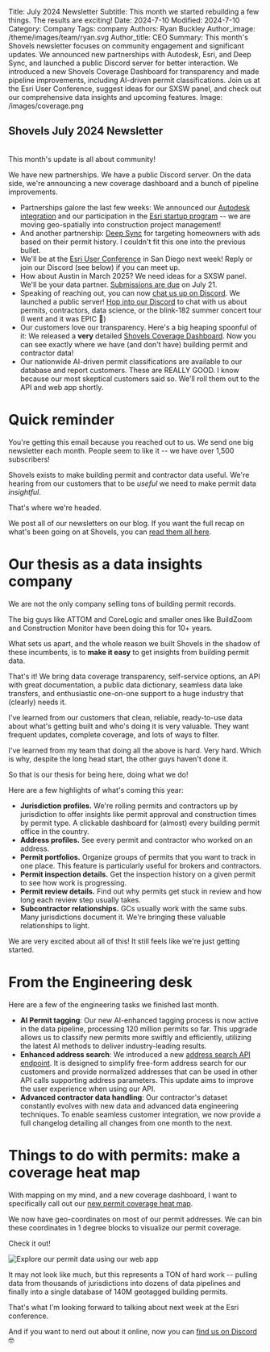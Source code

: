 Title: July 2024 Newsletter
Subtitle: This month we started rebuilding a few things. The results are exciting!
Date: 2024-7-10
Modified: 2024-7-10
Category: Company
Tags: company
Authors: Ryan Buckley
Author_image: /theme/images/team/ryan.svg
Author_title: CEO
Summary: This month's Shovels newsletter focuses on community engagement and significant updates. We announced new partnerships with Autodesk, Esri, and Deep Sync, and launched a public Discord server for better interaction. We introduced a new Shovels Coverage Dashboard for transparency and made pipeline improvements, including AI-driven permit classifications. Join us at the Esri User Conference, suggest ideas for our SXSW panel, and check out our comprehensive data insights and upcoming features.
Image: /images/coverage.png


## Shovels July 2024 Newsletter
<br>
This month's update is all about community!

We have new partnerships. We have a public Discord server. On the data side, we're announcing a new coverage dashboard and a bunch of pipeline improvements.

*   Partnerships galore the last few weeks: We announced our [Autodesk integration](https://construction.autodesk.com/workflows/construction-software-integrations/shovels/) and our participation in the [Esri startup program](https://www.esri.com/en-us/about/partners/our-partners/startups) -- we are moving geo-spatially into construction project management!
*   And another partnership: [Deep Sync](https://deepsync.com/) for targeting homeowners with ads based on their permit history. I couldn't fit this one into the previous bullet. 
*   We'll be at the [Esri User Conference](https://www.esri.com/en-us/about/events/uc/overview) in San Diego next week! Reply or join our Discord (see below) if you can meet up. 
*   How about Austin in March 2025? We need ideas for a SXSW panel. We'll be your data partner. [Submissions are due](https://panelpicker.sxsw.com/) on July 21.
*   Speaking of reaching out, you can now [chat us up on Discord](https://discord.gg/Nypja3cKDx). We launched a public server! [Hop into our Discord](https://discord.gg/Nypja3cKDx) to chat with us about permits, contractors, data science, or the blink-182 summer concert tour (I went and it was EPIC 🤘)
*   Our customers love our transparency. Here's a big heaping spoonful of it: We released a **very** detailed [Shovels Coverage Dashboard](https://shovels.metabaseapp.com/public/dashboard/0573503d-88ac-4ba4-a723-346b55de482b). Now you can see exactly where we have (and don't have) building permit and contractor data! 
*   Our nationwide AI-driven permit classifications are available to our database and report customers. These are REALLY GOOD. I know because our most skeptical customers said so. We'll roll them out to the API and web app shortly. 

Quick reminder
==============

You're getting this email because you reached out to us. We send one big newsletter each month. People seem to like it -- we have over 1,500 subscribers! 

Shovels exists to make building permit and contractor data useful. We're hearing from our customers that to be _useful_ we need to make permit data _insightful_.

That's where we're headed. 

We post all of our newsletters on our blog. If you want the full recap on what's been going on at Shovels, you can [read them all here](https://www.shovels.ai/blog/?category=Company). 

Our thesis as a data insights company
=====================================

We are not the only company selling tons of building permit records.

The big guys like ATTOM and CoreLogic and smaller ones like BuildZoom and Construction Monitor have been doing this for 10+ years.

What sets us apart, and the whole reason we built Shovels in the shadow of these incumbents, is to **make it easy** to get insights from building permit data.  

That's it! We bring data coverage transparency, self-service options, an API with great documentation, a public data dictionary, seamless data lake transfers, and enthusiastic one-on-one support to a huge industry that (clearly) needs it.

I've learned from our customers that clean, reliable, ready-to-use data about what's getting built and who's doing it is very valuable. They want frequent updates, complete coverage, and lots of ways to filter. 

I've learned from my team that doing all the above is hard. Very hard. Which is why, despite the long head start, the other guys haven't done it.

So that is our thesis for being here, doing what we do!

Here are a few highlights of what's coming this year: 

*   **Jurisdiction profiles.** We're rolling permits and contractors up by jurisdiction to offer insights like permit approval and construction times by permit type. A clickable dashboard for (almost) every building permit office in the country.
*   **Address profiles.** See every permit and contractor who worked on an address. 
*   **Permit portfolios.** Organize groups of permits that you want to track in one place. This feature is particularly useful for brokers and contractors.
*   **Permit inspection details.** Get the inspection history on a given permit to see how work is progressing. 
*   **Permit review details.** Find out why permits get stuck in review and how long each review step usually takes. 
*   **Subcontractor relationships.** GCs usually work with the same subs. Many jurisdictions document it. We're bringing these valuable relationships to light. 

We are very excited about all of this! It still feels like we're just getting started.

From the Engineering desk
=========================

Here are a few of the engineering tasks we finished last month. 

*   **AI Permit tagging**: Our new AI-enhanced tagging process is now active in the data pipeline, processing 120 million permits so far. This upgrade allows us to classify new permits more swiftly and efficiently, utilizing the latest AI methods to deliver industry-leading results.
*   **Enhanced address search**: We introduced a new [address search API endpoint](https://shovels-v2.redoc.ly/#operation/search_addresses_v1_addresses_search_get). It is designed to simplify free-form address search for our customers and provide normalized addresses that can be used in other API calls supporting address parameters. This update aims to improve the user experience when using our API.
*   **Advanced contractor data handling**: Our contractor's dataset constantly evolves with new data and advanced data engineering techniques. To enable seamless customer integration, we now provide a full changelog detailing all changes from one month to the next.

Things to do with permits: make a coverage heat map
===================================================

With mapping on my mind, and a new coverage dashboard, I want to specifically call out our [new permit coverage heat map](https://shovels.metabaseapp.com/public/dashboard/0573503d-88ac-4ba4-a723-346b55de482b). 

We now have geo-coordinates on most of our permit addresses. We can bin these coordinates in 1 degree blocks to visualize our permit coverage. 

Check it out!  

![Explore our permit data using our web app]({static}/images/coverage.png)

It may not look like much, but this represents a TON of hard work -- pulling data from thousands of jurisdictions into dozens of data pipelines and finally into a single database of 140M geotagged building permits.

That's what I'm looking forward to talking about next week at the Esri conference.

And if you want to nerd out about it online, now you can [find us on Discord](https://discord.gg/Nypja3cKDx) 🤓